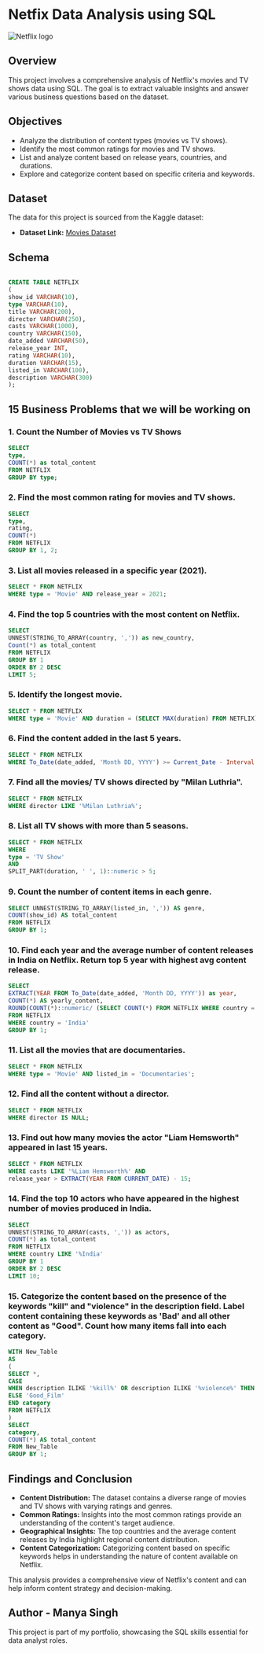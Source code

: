 # Netfix Data Analysis using SQL

![Netflix logo](netflix.png)

## Overview
This project involves a comprehensive analysis of Netflix's movies and TV shows data using SQL. The goal is to extract valuable insights and answer various business questions based on the dataset. 

## Objectives

- Analyze the distribution of content types (movies vs TV shows).
- Identify the most common ratings for movies and TV shows.
- List and analyze content based on release years, countries, and durations.
- Explore and categorize content based on specific criteria and keywords.

## Dataset

The data for this project is sourced from the Kaggle dataset:

- **Dataset Link:** [Movies Dataset](https://www.kaggle.com/datasets/shivamb/netflix-shows?resource=download)

## Schema

```sql

CREATE TABLE NETFLIX
(
show_id VARCHAR(10),
type VARCHAR(10),
title VARCHAR(200),	
director VARCHAR(250),
casts VARCHAR(1000),	
country	VARCHAR(150),
date_added VARCHAR(50),
release_year INT,
rating VARCHAR(10),
duration VARCHAR(15),
listed_in VARCHAR(100),
description VARCHAR(300)
);
```

## 15 Business Problems that we will be working on

### 1. Count the Number of Movies vs TV Shows

```sql
SELECT 
type,
COUNT(*) as total_content 
FROM NETFLIX
GROUP BY type;
```

### 2. Find the most common rating for movies and TV shows.

```sql
SELECT 
type,
rating,
COUNT(*)
FROM NETFLIX
GROUP BY 1, 2;
```

### 3. List all movies released in a specific year (2021).

```sql
SELECT * FROM NETFLIX
WHERE type = 'Movie' AND release_year = 2021;
```

### 4. Find the top 5 countries with the most content on Netflix.

```sql
SELECT
UNNEST(STRING_TO_ARRAY(country, ',')) as new_country,
Count(*) as total_content
FROM NETFLIX
GROUP BY 1
ORDER BY 2 DESC
LIMIT 5;
```

### 5. Identify the longest movie.

```sql
SELECT * FROM NETFLIX
WHERE type = 'Movie' AND duration = (SELECT MAX(duration) FROM NETFLIX);
```

### 6. Find the content added in the last 5 years.

```sql
SELECT * FROM NETFLIX
WHERE To_Date(date_added, 'Month DD, YYYY') >= Current_Date - Interval '5 years';
```

### 7. Find all the movies/ TV shows directed by "Milan Luthria".

```sql
SELECT * FROM NETFLIX
WHERE director LIKE '%Milan Luthria%';
```

### 8. List all TV shows with more than 5 seasons.

```sql
SELECT * FROM NETFLIX
WHERE 
type = 'TV Show' 
AND 
SPLIT_PART(duration, ' ', 1)::numeric > 5;
```

### 9. Count the number of content items in each genre.

```sql
SELECT UNNEST(STRING_TO_ARRAY(listed_in, ',')) AS genre, 
COUNT(show_id) AS total_content
FROM NETFLIX
GROUP BY 1;
```

### 10. Find each year and the average number of content releases in India on Netflix. Return top 5 year with highest avg content release.

```sql
SELECT 
EXTRACT(YEAR FROM To_Date(date_added, 'Month DD, YYYY')) as year,
COUNT(*) AS yearly_content,
ROUND(COUNT(*)::numeric/ (SELECT COUNT(*) FROM NETFLIX WHERE country = 'India')::numeric * 100, 2) AS Avg_content_per_year 
FROM NETFLIX
WHERE country = 'India'
GROUP BY 1;
```

### 11. List all the movies that are documentaries.

```sql
SELECT * FROM NETFLIX
WHERE type = 'Movie' AND listed_in = 'Documentaries';
```

### 12. Find all the content without a director.

```sql
SELECT * FROM NETFLIX
WHERE director IS NULL;
```

### 13. Find out how many movies the actor "Liam Hemsworth" appeared in last 15 years.

```sql
SELECT * FROM NETFLIX 
WHERE casts LIKE '%Liam Hemsworth%' AND 
release_year > EXTRACT(YEAR FROM CURRENT_DATE) - 15;
```

### 14. Find the top 10 actors who have appeared in the highest number of movies produced in India.

```sql
SELECT 
UNNEST(STRING_TO_ARRAY(casts, ',')) as actors,
COUNT(*) as total_content
FROM NETFLIX 
WHERE country LIKE '%India'
GROUP BY 1
ORDER BY 2 DESC
LIMIT 10;
```

### 15. Categorize the content based on the presence of the keywords "kill" and "violence" in the description field. Label content containing these keywords as 'Bad' and all other content as "Good". Count how many items fall into each category.

```sql
WITH New_Table
AS
(
SELECT *,
CASE 
WHEN description ILIKE '%kill%' OR description ILIKE '%violence%' THEN 'Bad_Film'
ELSE 'Good_Film'
END category
FROM NETFLIX
)
SELECT 
category, 
COUNT(*) AS total_content
FROM New_Table
GROUP BY 1;
```

## Findings and Conclusion

- **Content Distribution:** The dataset contains a diverse range of movies and TV shows with varying ratings and genres.
- **Common Ratings:** Insights into the most common ratings provide an understanding of the content's target audience.
- **Geographical Insights:** The top countries and the average content releases by India highlight regional content distribution.
- **Content Categorization:** Categorizing content based on specific keywords helps in understanding the nature of content available on Netflix.

This analysis provides a comprehensive view of Netflix's content and can help inform content strategy and decision-making.

## Author - Manya Singh

This project is part of my portfolio, showcasing the SQL skills essential for data analyst roles. 

